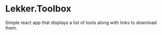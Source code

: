 # Lekker.Toolbox

Simple react app that displays a list of tools along with links to download them.
